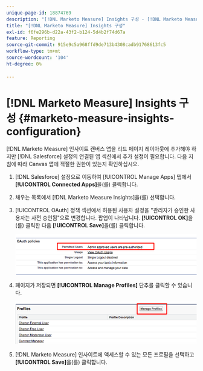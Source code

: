 ```yaml
---
unique-page-id: 18874769
description: "[!DNL Marketo Measure] Insights 구성 - [!DNL Marketo Measure]"
title: "[!DNL Marketo Measure] Insights 구성"
exl-id: f6fe296b-d22a-43f2-b124-5d4b2f74d67a
feature: Reporting
source-git-commit: 915e9c5a968ffd9de713b4308cadb91768613fc5
workflow-type: tm+mt
source-wordcount: '104'
ht-degree: 0%

---
```


# [!DNL Marketo Measure] Insights 구성 {#marketo-measure-insights-configuration}

[!DNL Marketo Measure] 인사이트 캔버스 앱을 리드 페이지 레이아웃에 추가해야 하지만 [!DNL Salesforce] 설정의 연결된 앱 섹션에서 추가 설정이 필요합니다. 다음 지침에 따라 Canvas 앱에 적절한 권한이 있는지 확인하십시오.

1. [!DNL Salesforce] 설정으로 이동하여 [!UICONTROL Manage Apps] 탭에서 **[!UICONTROL Connected Apps]**&#x200B;을(를) 클릭합니다.

1. 채우는 목록에서 [!DNL Marketo Measure Insights]을(를) 선택합니다.

1. [!UICONTROL OAuth] 정책 섹션에서 허용된 사용자 설정을 &quot;관리자가 승인한 사용자는 사전 승인됨&quot;으로 변경합니다. 팝업이 나타납니다. **[!UICONTROL OK]**&#x200B;을(를) 클릭한 다음 **[!UICONTROL Save]**&#x200B;을(를) 클릭합니다.

   ![](assets/1-1.png)

1. 페이지가 저장되면 **[!UICONTROL Manage Profiles]** 단추를 클릭할 수 있습니다.

   ![](assets/2-1.png)

1. [!DNL Marketo Measure] 인사이트에 액세스할 수 있는 모든 프로필을 선택하고 **[!UICONTROL Save]**&#x200B;을(를) 클릭합니다.
